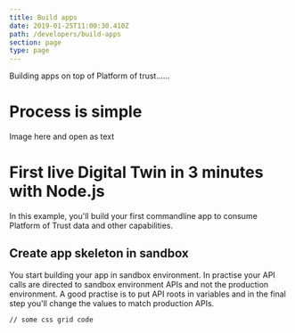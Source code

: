 ```yaml
---
title: Build apps
date: 2019-01-25T11:00:30.410Z
path: /developers/build-apps
section: page
type: page
---
```

Building apps on top of Platform of trust......

# Process is simple

Image here and open as text

# First live Digital Twin in 3 minutes with Node.js

In this example, you'll build your first commandline app to consume Platform of Trust data and other capabilities. 

## Create app skeleton in sandbox

You start building your app in sandbox environment. In practise your API calls are directed to sandbox environment APIs and not the production environment. A good practise is to put API roots in variables and in the final step you'll change the values to match production APIs. 

<pre><code>// some css grid code </code></pre>
